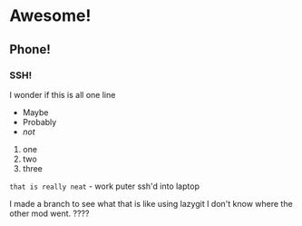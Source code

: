 # Awesome! # 
## Phone! ## 
### SSH! ###

I wonder if this is all one line

- Maybe
- Probably
- *not*

1. one
1. two
1. three

`that is really neat` - work puter ssh'd into laptop

I made a branch to see what that is like using lazygit 
I don't know where the other mod went. ????

